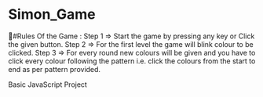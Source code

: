 # Simon_Game
🚩#Rules Of the Game :
Step 1 => Start the game by pressing any key or Click the given button.
Step 2 => For the first level the game will blink colour to be clicked.
Step 3 => For every round new colours will be given and you have to click every colour following the pattern i.e. click the colours from the start to end as per pattern provided.



Basic JavaScript Project
